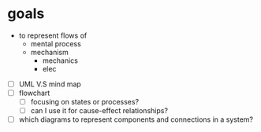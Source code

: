 # goals
- to represent flows of
	- mental process
	- mechanism
		-  mechanics
		-  elec

- [ ] UML V.S mind map
- [ ] flowchart
  - [ ] focusing on states or processes?
  - [ ] can I use it for cause-effect relationships?
- [ ] which diagrams to represent components and connections in a system? 
<!--stackedit_data:
eyJoaXN0b3J5IjpbNTk3MjAxNDIxLC05NTEwMzY4MzVdfQ==
-->